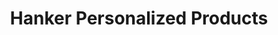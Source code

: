 ---
title: "Hanker Personalized Products"
url: /lombard/hanker-personalized-products/
shop: copyshop
---